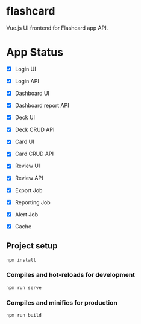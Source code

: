 # flashcard

Vue.js UI frontend for Flashcard app API.

# App Status

- [x] Login UI
- [x] Login API
- [x] Dashboard UI
- [x] Dashboard report API
- [x] Deck UI
- [x] Deck CRUD API
- [x] Card UI
- [x] Card CRUD API
- [x] Review UI
- [x] Review API
- [x] Export Job
- [x] Reporting Job
- [x] Alert Job
- [x] Cache


## Project setup
```
npm install
```

### Compiles and hot-reloads for development
```
npm run serve
```

### Compiles and minifies for production
```
npm run build
```
